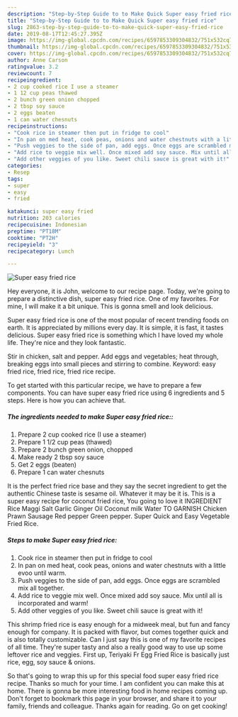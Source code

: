 ```yaml
---
description: "Step-by-Step Guide to to Make Quick Super easy fried rice"
title: "Step-by-Step Guide to to Make Quick Super easy fried rice"
slug: 2863-step-by-step-guide-to-to-make-quick-super-easy-fried-rice
date: 2019-08-17T12:45:27.395Z
image: https://img-global.cpcdn.com/recipes/6597853309304832/751x532cq70/super-easy-fried-rice-recipe-main-photo.jpg
thumbnail: https://img-global.cpcdn.com/recipes/6597853309304832/751x532cq70/super-easy-fried-rice-recipe-main-photo.jpg
cover: https://img-global.cpcdn.com/recipes/6597853309304832/751x532cq70/super-easy-fried-rice-recipe-main-photo.jpg
author: Anne Carson
ratingvalue: 3.2
reviewcount: 7
recipeingredient:
- 2 cup cooked rice I use a steamer
- 1 12 cup peas thawed
- 2 bunch green onion chopped
- 2 tbsp soy sauce
- 2 eggs beaten
- 1 can water chesnuts
recipeinstructions:
- "Cook rice in steamer then put in fridge to cool"
- "In pan on med heat, cook peas, onions and water chestnuts with a little evoo until warm."
- "Push veggies to the side of pan, add eggs. Once eggs are scrambled mix all together."
- "Add rice to veggie mix well. Once mixed add soy sauce. Mix until all is incorporated and warm!"
- "Add other veggies of you like. Sweet chili sauce is great with it!"
categories:
- Resep
tags:
- super
- easy
- fried

katakunci: super easy fried
nutrition: 203 calories
recipecuisine: Indonesian
preptime: "PT18M"
cooktime: "PT2H"
recipeyield: "3"
recipecategory: Lunch

---
```



![Super easy fried rice](https://img-global.cpcdn.com/recipes/6597853309304832/751x532cq70/super-easy-fried-rice-recipe-main-photo.jpg)

Hey everyone, it is John, welcome to our recipe page. Today, we're going to prepare a distinctive dish, super easy fried rice. One of my favorites. For mine, I will make it a bit unique. This is gonna smell and look delicious.

Super easy fried rice is one of the most popular of recent trending foods on earth. It is appreciated by millions every day. It is simple, it is fast, it tastes delicious. Super easy fried rice is something which I have loved my whole life. They're nice and they look fantastic.

Stir in chicken, salt and pepper. Add eggs and vegetables; heat through, breaking eggs into small pieces and stirring to combine. Keyword: easy fried rice, fried rice, fried rice recipe.


To get started with this particular recipe, we have to prepare a few components. You can have super easy fried rice using 6 ingredients and 5 steps. Here is how you can achieve that.

##### The ingredients needed to make Super easy fried rice::

1. Prepare 2 cup cooked rice (I use a steamer)
1. Prepare 1 1/2 cup peas (thawed)
1. Prepare 2 bunch green onion, chopped
1. Make ready 2 tbsp soy sauce
1. Get 2 eggs (beaten)
1. Prepare 1 can water chesnuts


It is the perfect fried rice base and they say the secret ingredient to get the authentic Chinese taste is sesame oil. Whatever it may be it is. This is a super easy recipe for coconut fried rice, You going to love it INGREDIENT Rice Maggi Salt Garlic Ginger Oil Coconut milk Water TO GARNISH Chicken Prawn Sausage Red pepper Green pepper. Super Quick and Easy Vegetable Fried Rice. 

##### Steps to make Super easy fried rice:

1. Cook rice in steamer then put in fridge to cool
1. In pan on med heat, cook peas, onions and water chestnuts with a little evoo until warm.
1. Push veggies to the side of pan, add eggs. Once eggs are scrambled mix all together.
1. Add rice to veggie mix well. Once mixed add soy sauce. Mix until all is incorporated and warm!
1. Add other veggies of you like. Sweet chili sauce is great with it!


This shrimp fried rice is easy enough for a midweek meal, but fun and fancy enough for company. It is packed with flavor, but comes together quick and is also totally customizable. Can I just say this is one of my favorite recipes of all time. They&#39;re super tasty and also a really good way to use up some leftover rice and veggies. First up, Teriyaki Fr Egg Fried Rice is basically just rice, egg, soy sauce &amp; onions. 

So that's going to wrap this up for this special food super easy fried rice recipe. Thanks so much for your time. I am confident you can make this at home. There is gonna be more interesting food in home recipes coming up. Don't forget to bookmark this page in your browser, and share it to your family, friends and colleague. Thanks again for reading. Go on get cooking!
